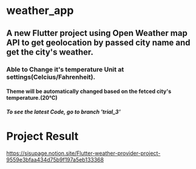 # weather_app
## A new Flutter project using Open Weather map API to get geolocation by passed city name and get the city's weather.

### Able to Change it's temperature Unit at settings(Celcius/Fahrenheit).

#### Theme will be automatically changed based on the fetced city's temperature.(20℃)

##### To see the latest Code, go to branch 'trial_3'

# Project Result
https://sisupage.notion.site/Flutter-weather-provider-project-9559e3bfaa434d75b9f197a5eb133368
